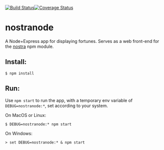 [![Build Status](https://travis-ci.org/hillscottc/nostranode.svg)](https://travis-ci.org/hillscottc/nostranode)[![Coverage Status](https://coveralls.io/repos/hillscottc/nostranode/badge.svg?branch=master&service=github)](https://coveralls.io/github/hillscottc/nostranode?branch=master)

# nostranode
A Node+Express app for displaying fortunes. 
Serves as a web front-end for the [nostra](https://www.npmjs.com/package/nostra) npm module.


## Install:

    $ npm install

## Run:

Use `npm start` to run the app, with a temporary env variable of `DEBUG=nostranode:*`, set according to your system.

On MacOS or Linux:

    $ DEBUG=nostranode:* npm start

On Windows:

    > set DEBUG=nostranode:* & npm start

    
    